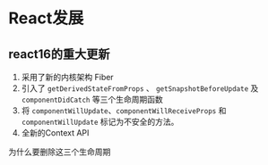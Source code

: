 # React发展

## react16的重大更新

1.  采用了新的内核架构 Fiber
2.  引入了 `getDerivedStateFromProps` 、 `getSnapshotBeforeUpdate` 及 `componentDidCatch` 等三个生命周期函数
3.  将 `componentWillUpdate`、`componentWillReceiveProps` 和 `componentWillUpdate` 标记为不安全的方法。
4.  全新的Context API



为什么要删除这三个生命周期

